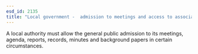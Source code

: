 ```yaml
---
esd_id: 2135
title: "Local government -  admission to meetings and access to associated documents"
---
```


A local authority must allow the general public admission to its meetings, agenda, reports, records, minutes and background papers in certain circumstances.

